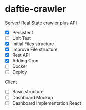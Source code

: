 # daftie-crawler

Server/
Real State crawler plus API

- [x] Persistent
- [ ] Unit Test
- [x] Initial Files structure
- [x] Improve File structure
- [x] Rest API
- [x] Adding Cron
- [ ] Docker
- [ ] Deploy

Client

- [ ] Basic structure
- [ ] Dashboard Mockup
- [ ] Dashboard Implementation React
